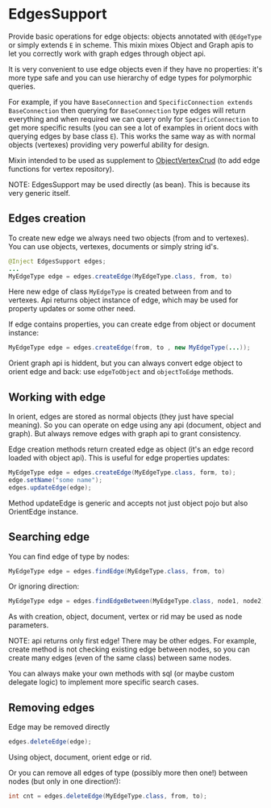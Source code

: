 # EdgesSupport

Provide basic operations for edge objects: objects annotated with `@EdgeType` or simply extends `E` in scheme. This mixin mixes Object and Graph apis to let you correctly work with graph edges through object api.

It is very convenient to use edge objects even if they have no properties: it's more type safe and you can use hierarchy of edge types for polymorphic queries.

For example, if you have `BaseConnection` and `SpecificConnection extends BaseConnection` then querying for `BaseConnection` type edges will return everything and when required we can query only for `SpecificConnection` to get more specific results (you can see a lot of examples in orient docs with querying edges by base class `E`). This works the same way as with normal objects (vertexes) providing very powerful ability for design.

Mixin intended to be used as supplement to [ObjectVertexCrud](objvcrud.md) (to add edge functions for vertex repository).

NOTE: EdgesSupport may be used directly (as bean). This is because its very generic itself.

## Edges creation

To create new edge we always need two objects (from and to vertexes). You can use objects, vertexes, documents or simply string id's.

```java
@Inject EdgesSupport edges;
...
MyEdgeType edge = edges.createEdge(MyEdgeType.class, from, to)
```

Here new edge of class `MyEdgeType` is created between from and to vertexes. Api returns object instance of edge, which may be used for property updates or some other need.

If edge contains properties, you can create edge from object or document instance:

```java
MyEdgeType edge = edges.createEdge(from, to , new MyEdgeType(...));
```

Orient graph api is hiddent, but you can always convert edge object to orient edge and back: use `edgeToObject` and `objectToEdge` methods.

## Working with edge

In orient, edges are stored as normal objects (they just have special meaning). So you can operate on edge using any api (document, object and graph). But always remove edges with graph api to grant consistency.

Edge creation methods return created edge as object (it's an edge record loaded with object api). This is useful for edge properties updates:

```java
MyEdgeType edge = edges.createEdge(MyEdgeType.class, form, to);
edge.setName("some name");
edges.updateEdge(edge);
```

Method updateEdge is generic and accepts not just object pojo but also OrientEdge instance.

## Searching edge

You can find edge of type by nodes:

```java
MyEdgeType edge = edges.findEdge(MyEdgeType.class, from, to)
```

Or ignoring direction:

```java
MyEdgeType edge = edges.findEdgeBetween(MyEdgeType.class, node1, node2)
```

As with creation, object, document, vertex or rid may be used as node parameters.

NOTE: api returns only first edge! There may be other edges. For example, create method is not checking existing edge between nodes, so you can create many edges (even of the same class) between same nodes.

You can always make your own methods with sql (or maybe custom delegate logic) to implement more specific search cases.

## Removing edges

Edge may be removed directly

```java
edges.deleteEdge(edge);
```

Using object, document, orient edge or rid.

Or you can remove all edges of type (possibly more then one!) between nodes (but only in one direction!):

```java
int cnt = edges.deleteEdge(MyEdgeType.class, from, to);
```